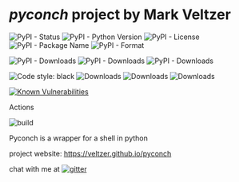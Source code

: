 
# *pyconch* project by Mark Veltzer

![PyPI - Status](https://img.shields.io/pypi/status/pyconch)
![PyPI - Python Version](https://img.shields.io/pypi/pyversions/pyconch)
![PyPI - License](https://img.shields.io/pypi/l/pyconch)
![PyPI - Package Name](https://img.shields.io/pypi/v/pyconch)
![PyPI - Format](https://img.shields.io/pypi/format/pyconch)

![PyPI - Downloads](https://img.shields.io/pypi/dd/pyconch)
![PyPI - Downloads](https://img.shields.io/pypi/dw/pyconch)
![PyPI - Downloads](https://img.shields.io/pypi/dm/pyconch)

![Code style: black](https://img.shields.io/badge/code%20style-black-000000.svg)
![Downloads](https://pepy.tech/badge/pyconch)
![Downloads](https://pepy.tech/badge/pyconch/month)
![Downloads](https://pepy.tech/badge/pyconch/week)

[![Known Vulnerabilities](https://snyk.io/test/github/veltzer/pyconch/badge.svg?targetFile=requirements.txt)](https://snyk.io/test/github/veltzer/pyconch?targetFile=requirements.txt)


Actions

![build](https://github.com/veltzer/pyconch/workflows/build/badge.svg)

Pyconch is a wrapper for a shell in python

project website: https://veltzer.github.io/pyconch

chat with me at [![gitter](https://badges.gitter.im/Join%20Chat.svg)](https://gitter.im/veltzer/mark.veltzer)


